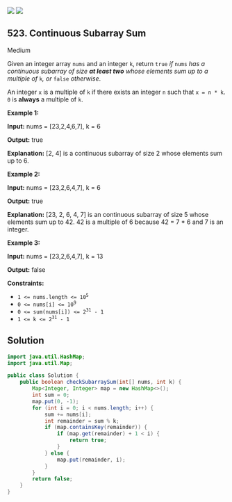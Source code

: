 [![](https://img.shields.io/github/stars/javadev/LeetCode-in-Java?label=Stars&style=flat-square)](https://github.com/javadev/LeetCode-in-Java)
[![](https://img.shields.io/github/forks/javadev/LeetCode-in-Java?label=Fork%20me%20on%20GitHub%20&style=flat-square)](https://github.com/javadev/LeetCode-in-Java/fork)

## 523\. Continuous Subarray Sum

Medium

Given an integer array `nums` and an integer `k`, return `true` _if_ `nums` _has a continuous subarray of size **at least two** whose elements sum up to a multiple of_ `k`_, or_ `false` _otherwise_.

An integer `x` is a multiple of `k` if there exists an integer `n` such that `x = n * k`. `0` is **always** a multiple of `k`.

**Example 1:**

**Input:** nums = [23,2,4,6,7], k = 6

**Output:** true

**Explanation:** [2, 4] is a continuous subarray of size 2 whose elements sum up to 6.

**Example 2:**

**Input:** nums = [23,2,6,4,7], k = 6

**Output:** true

**Explanation:** [23, 2, 6, 4, 7] is an continuous subarray of size 5 whose elements sum up to 42. 42 is a multiple of 6 because 42 = 7 \* 6 and 7 is an integer.

**Example 3:**

**Input:** nums = [23,2,6,4,7], k = 13

**Output:** false

**Constraints:**

*   <code>1 <= nums.length <= 10<sup>5</sup></code>
*   <code>0 <= nums[i] <= 10<sup>9</sup></code>
*   <code>0 <= sum(nums[i]) <= 2<sup>31</sup> - 1</code>
*   <code>1 <= k <= 2<sup>31</sup> - 1</code>

## Solution

```java
import java.util.HashMap;
import java.util.Map;

public class Solution {
    public boolean checkSubarraySum(int[] nums, int k) {
        Map<Integer, Integer> map = new HashMap<>();
        int sum = 0;
        map.put(0, -1);
        for (int i = 0; i < nums.length; i++) {
            sum += nums[i];
            int remainder = sum % k;
            if (map.containsKey(remainder)) {
                if (map.get(remainder) + 1 < i) {
                    return true;
                }
            } else {
                map.put(remainder, i);
            }
        }
        return false;
    }
}
```